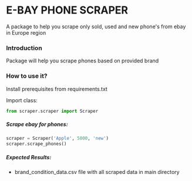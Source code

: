 # E-BAY PHONE SCRAPER

A package to help you scrape only sold, used and new phone's from ebay in Europe region 

### Introduction
Package will help you scrape phones based on provided brand

### How to use it?

Install prerequisites from requirements.txt

Import class:
```python
from scraper.scraper import Scraper
```

##### Scrape ebay for phones:

```python
scraper = Scraper('Apple', 5000, 'new')
scraper.scrape_phones()
```
##### Expected Results:

- brand_condition_data.csv file with all scraped data in main directory 